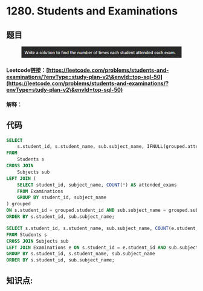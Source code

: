 # 1280. Students and Examinations

## 题目

<figure><img src="../../.gitbook/assets/image (6) (1) (1) (1).png" alt=""><figcaption></figcaption></figure>

#### Leetcode链接：[https://leetcode.com/problems/students-and-examinations/?envType=study-plan-v2\&envId=top-sql-50](https://leetcode.com/problems/students-and-examinations/?envType=study-plan-v2\&envId=top-sql-50)

#### 解释：

## 代码

```sql
SELECT 
    s.student_id, s.student_name, sub.subject_name, IFNULL(grouped.attended_exams, 0) AS attended_exams
FROM 
    Students s
CROSS JOIN 
    Subjects sub
LEFT JOIN (
    SELECT student_id, subject_name, COUNT(*) AS attended_exams
    FROM Examinations
    GROUP BY student_id, subject_name
) grouped 
ON s.student_id = grouped.student_id AND sub.subject_name = grouped.subject_name
ORDER BY s.student_id, sub.subject_name;
```

```sql
SELECT s.student_id, s.student_name, sub.subject_name, COUNT(e.student_id) AS attended_exams
FROM Students s
CROSS JOIN Subjects sub
LEFT JOIN Examinations e ON s.student_id = e.student_id AND sub.subject_name = e.subject_name
GROUP BY s.student_id, s.student_name, sub.subject_name
ORDER BY s.student_id, sub.subject_name;
```

## **知识点:**&#x20;
